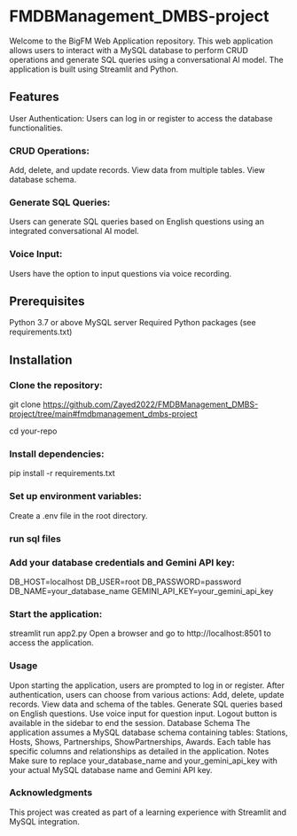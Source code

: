 # FMDBManagement_DMBS-project
Welcome to the BigFM Web Application repository. This web application allows users to interact with a MySQL database to perform CRUD operations and generate SQL queries using a conversational AI model. The application is built using Streamlit and Python.

## Features
User Authentication: Users can log in or register to access the database functionalities.
### CRUD Operations:
Add, delete, and update records.
View data from multiple tables.
View database schema.
### Generate SQL Queries:
Users can generate SQL queries based on English questions using an integrated conversational AI model.
### Voice Input:
Users have the option to input questions via voice recording.
## Prerequisites
Python 3.7 or above
MySQL server
Required Python packages (see requirements.txt)


## Installation
### Clone the repository:
git clone https://github.com/Zayed2022/FMDBManagement_DMBS-project/tree/main#fmdbmanagement_dmbs-project

cd your-repo

### Install dependencies:
pip install -r requirements.txt

### Set up environment variables:
Create a .env file in the root directory.

### run sql files

### Add your database credentials and Gemini API key:
DB_HOST=localhost
DB_USER=root
DB_PASSWORD=password
DB_NAME=your_database_name
GEMINI_API_KEY=your_gemini_api_key

### Start the application:
streamlit run app2.py
Open a browser and go to http://localhost:8501 to access the application.

### Usage
Upon starting the application, users are prompted to log in or register.
After authentication, users can choose from various actions:
Add, delete, update records.
View data and schema of the tables.
Generate SQL queries based on English questions.
Use voice input for question input.
Logout button is available in the sidebar to end the session.
Database Schema
The application assumes a MySQL database schema containing tables: Stations, Hosts, Shows, Partnerships, ShowPartnerships, Awards.
Each table has specific columns and relationships as detailed in the application.
Notes
Make sure to replace your_database_name and your_gemini_api_key with your actual MySQL database name and Gemini API key.

### Acknowledgments
This project was created as part of a learning experience with Streamlit and MySQL integration.
